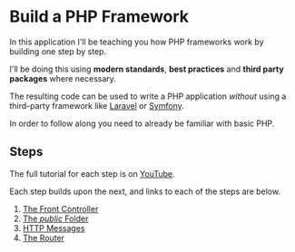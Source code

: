 # Build a PHP Framework

In this application I'll be teaching you how PHP frameworks work by building one step by step.

I'll be doing this using **modern standards**, **best practices** and **third party packages** where necessary.

The resulting code can be used to write a PHP application _without_ using a third-party framework like [Laravel](https://laravel.com/) or [Symfony](https://symfony.com/).

In order to follow along you need to already be familiar with basic PHP.

## Steps

The full tutorial for each step is on [YouTube](https://www.youtube.com/playlist?list=PLFbnPuoQkKseimWeA4UFo1BPFTeXnv_1S).

Each step builds upon the next, and links to each of the steps are below.

1. [The Front Controller](https://youtu.be/pZTp5NohRfE)
1. [The _public_ Folder](https://youtu.be/RM_yYBlXNxg)
1. [HTTP Messages](https://youtu.be/VLcJi0hyoFw)
1. [The Router](https://youtu.be/nfIURhvknac)

